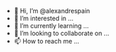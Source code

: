 - 👋 Hi, I’m @alexandrespain
- 👀 I’m interested in ...
- 🌱 I’m currently learning ...
- 💞️ I’m looking to collaborate on ...
- 📫 How to reach me ...

<!---
alexandrespain/alexandrespain is a ✨ special ✨ repository because its `README.md` (this file) appears on your GitHub profile.
You can click the Preview link to take a look at your changes.
--->
